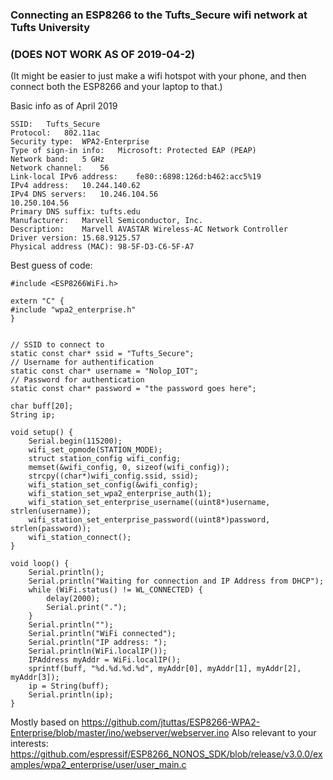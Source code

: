 ### Connecting an ESP8266 to the Tufts_Secure wifi network at Tufts University ###

### (DOES NOT WORK AS OF 2019-04-2) ###

(It might be easier to just make a wifi hotspot with your phone, and then connect both the ESP8266 and your laptop to that.)

Basic info as of April 2019

    SSID:	Tufts_Secure
    Protocol:	802.11ac
    Security type:	WPA2-Enterprise
    Type of sign-in info:	Microsoft: Protected EAP (PEAP)
    Network band:	5 GHz
    Network channel:	56
    Link-local IPv6 address:	fe80::6898:126d:b462:acc5%19
    IPv4 address:	10.244.140.62
    IPv4 DNS servers:	10.246.104.56
    10.250.104.56
    Primary DNS suffix:	tufts.edu
    Manufacturer:	Marvell Semiconductor, Inc.
    Description:	Marvell AVASTAR Wireless-AC Network Controller
    Driver version:	15.68.9125.57
    Physical address (MAC):	98-5F-D3-C6-5F-A7

Best guess of code:

    #include <ESP8266WiFi.h>

    extern "C" {
    #include "wpa2_enterprise.h"
    }


    // SSID to connect to
    static const char* ssid = "Tufts_Secure";
    // Username for authentification
    static const char* username = "Nolop_IOT";
    // Password for authentication
    static const char* password = "the password goes here";

    char buff[20];
    String ip;

    void setup() {
        Serial.begin(115200);
        wifi_set_opmode(STATION_MODE);
        struct station_config wifi_config;
        memset(&wifi_config, 0, sizeof(wifi_config));
        strcpy((char*)wifi_config.ssid, ssid);
        wifi_station_set_config(&wifi_config);
        wifi_station_set_wpa2_enterprise_auth(1);
        wifi_station_set_enterprise_username((uint8*)username, strlen(username));
        wifi_station_set_enterprise_password((uint8*)password, strlen(password));
        wifi_station_connect();
    }

    void loop() {
        Serial.println();
        Serial.println("Waiting for connection and IP Address from DHCP");
        while (WiFi.status() != WL_CONNECTED) {
            delay(2000);
            Serial.print(".");
        }
        Serial.println("");
        Serial.println("WiFi connected");
        Serial.println("IP address: ");
        Serial.println(WiFi.localIP());
        IPAddress myAddr = WiFi.localIP();
        sprintf(buff, "%d.%d.%d.%d", myAddr[0], myAddr[1], myAddr[2], myAddr[3]);
        ip = String(buff);
        Serial.println(ip);
    }

Mostly based on https://github.com/jtuttas/ESP8266-WPA2-Enterprise/blob/master/ino/webserver/webserver.ino
Also relevant to your interests: https://github.com/espressif/ESP8266_NONOS_SDK/blob/release/v3.0.0/examples/wpa2_enterprise/user/user_main.c
